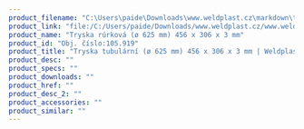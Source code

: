 ```yaml
---
product_filename: "C:\Users\paide\Downloads\www.weldplast.cz\markdown\tryska-tubularni-o-625-mm-456-x-306-x-3-mm.md"
product_link: "file:/C:/Users/paide/Downloads/www.weldplast.cz/www.weldplast.cz/sk/tryska-tubularni-o-625-mm-456-x-306-x-3-mm"
product_name: "Tryska rúrková (ø 625 mm) 456 x 306 x 3 mm"
product_id: "Obj. číslo:105.919"
product_title: "Tryska tubulární (ø 625 mm) 456 x 306 x 3 mm | Weldplast"
product_desc: ""
product_specs: ""
product_downloads: ""
product_href: ""
product_desc_2: ""
product_accessories: ""
product_similar: ""
---
```

